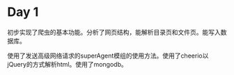 # Day 1

初步实现了爬虫的基本功能。分析了网页结构，能解析目录页和文件页。能写入数据库。

使用了发送高级网络请求的superAgent模组的使用方法。使用了cheerio以jQuery的方式解析html。使用了mongodb。
